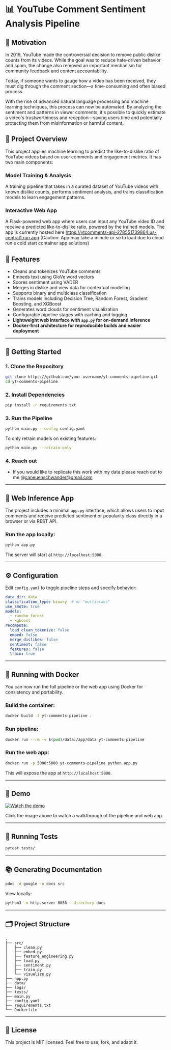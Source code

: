# 📊 YouTube Comment Sentiment Analysis Pipeline

## 🧠 Motivation
In 2019, YouTube made the controversial decision to remove public dislike counts from its videos. While the goal was to reduce hate-driven behavior and spam, the change also removed an important mechanism for community feedback and content accountability.

Today, if someone wants to gauge how a video has been received, they must dig through the comment section—a time-consuming and often biased process.

With the rise of advanced natural language processing and machine learning techniques, this process can now be automated. By analyzing the sentiment and patterns in viewer comments, it's possible to quickly estimate a video's trustworthiness and reception—saving users time and potentially protecting them from misinformation or harmful content.

## 🧪 Project Overview
This project applies machine learning to predict the like-to-dislike ratio of YouTube videos based on user comments and engagement metrics. It has two main components:

### Model Training & Analysis
A training pipeline that takes in a curated dataset of YouTube videos with known dislike counts, performs sentiment analysis, and trains classification models to learn engagement patterns.

### Interactive Web App
A Flask-powered web app where users can input any YouTube video ID and receive a predicted like-to-dislike ratio, powered by the trained models. The app is currently hosted here https://ytcomments-api-278551739864.us-central1.run.app 
(Caution: App may take a minute or so to load due to cloud run's cold start container app solutions)

## 🔧 Features

- Cleans and tokenizes YouTube comments  
- Embeds text using GloVe word vectors  
- Scores sentiment using VADER  
- Merges in dislike and view data for contextual modeling  
- Supports binary and multiclass classification  
- Trains models including Decision Tree, Random Forest, Gradient Boosting, and XGBoost  
- Generates word clouds for sentiment visualization  
- Configurable pipeline stages with caching and logging  
- **Lightweight web interface with `app.py` for on-demand inference**  
- **Docker-first architecture for reproducible builds and easier deployment**

---

## 🚀 Getting Started

### 1. Clone the Repository

```bash
git clone https://github.com/your-username/yt-comments-pipeline.git
cd yt-comments-pipeline
```

### 2. Install Dependencies

```bash
pip install -r requirements.txt
```

### 3. Run the Pipeline

```bash
python main.py --config config.yaml
```

To only retrain models on existing features:

```bash
python main.py --retrain-only
```
### 4. Reach out

- If you would like to replicate this work with my data please reach out to me @caneuenschwander@gmail.com
---

## 🧠 Web Inference App

The project includes a minimal `app.py` interface, which allows users to input comments and receive predicted sentiment or popularity class directly in a browser or via REST API.

### Run the app locally:

```bash
python app.py
```

The server will start at `http://localhost:5000`.

---

## ⚙️ Configuration

Edit `config.yaml` to toggle pipeline steps and specify behavior:

```yaml
data_dir: data
classification_type: binary  # or "multiclass"
use_smote: true
models:
  - random_forest
  - xgboost
recompute:
  load_clean_tokenize: false
  embed: false
  merge_dislikes: false
  sentiment: false
  features: false
  train: true
```

---

## 🐳 Running with Docker

You can now run the full pipeline or the web app using Docker for consistency and portability.

### Build the container:

```bash
docker build -t yt-comments-pipeline .
```

### Run pipeline:

```bash
docker run --rm -v $(pwd)/data:/app/data yt-comments-pipeline
```

### Run the web app:

```bash
docker run -p 5000:5000 yt-comments-pipeline python app.py
```

This will expose the app at `http://localhost:5000`.

---

## 🎥 Demo

[![Watch the demo](https://img.youtube.com/vi/wyLxvtEMfV8/0.jpg)](https://www.youtube.com/watch?v=wyLxvtEMfV8)

Click the image above to watch a walkthrough of the pipeline and web app.


---

## 🧪 Running Tests

```bash
pytest tests/
```

---

## 📚 Generating Documentation

```bash
pdoc -d google -o docs src
```

View locally:

```bash
python3 -m http.server 8080 --directory docs
```

---

## 🗂 Project Structure

```
.
├── src/
│   ├── clean.py
│   ├── embed.py
│   ├── feature_engineering.py
│   ├── load.py
│   ├── sentiment.py
│   ├── train.py
│   └── visualize.py
├── app.py
├── data/
├── logs/
├── tests/
├── main.py
├── config.yaml
├── requirements.txt
└── Dockerfile
```


---



## 📌 License

This project is MIT licensed. Feel free to use, fork, and adapt it.
